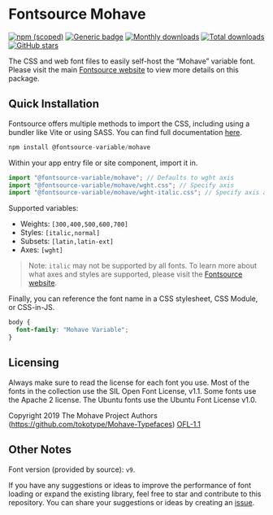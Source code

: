 # Fontsource Mohave

[![npm (scoped)](https://img.shields.io/npm/v/@fontsource-variable/mohave?color=brightgreen)](https://www.npmjs.com/package/@fontsource-variable/mohave) [![Generic badge](https://img.shields.io/badge/fontsource-passing-brightgreen)](https://github.com/fontsource/fontsource) [![Monthly downloads](https://badgen.net/npm/dm/@fontsource-variable/mohave)](https://github.com/fontsource/fontsource) [![Total downloads](https://badgen.net/npm/dt/@fontsource-variable/mohave)](https://github.com/fontsource/fontsource) [![GitHub stars](https://img.shields.io/github/stars/fontsource/fontsource.svg?style=social&label=Star)](https://github.com/fontsource/fontsource/stargazers)

The CSS and web font files to easily self-host the “Mohave” variable font. Please visit the main [Fontsource website](https://fontsource.org/fonts/mohave) to view more details on this package.

## Quick Installation

Fontsource offers multiple methods to import the CSS, including using a bundler like Vite or using SASS. You can find full documentation [here](https://fontsource.org/docs/getting-started/introduction).

```javascript
npm install @fontsource-variable/mohave
```

Within your app entry file or site component, import it in.

```javascript
import "@fontsource-variable/mohave"; // Defaults to wght axis
import "@fontsource-variable/mohave/wght.css"; // Specify axis
import "@fontsource-variable/mohave/wght-italic.css"; // Specify axis and style
```

Supported variables:
- Weights: `[300,400,500,600,700]`
- Styles: `[italic,normal]`
- Subsets: `[latin,latin-ext]`
- Axes: `[wght]`

> Note: `italic` may not be supported by all fonts. To learn more about what axes and styles are supported, please visit the [Fontsource website](https://fontsource.org/fonts/mohave).

Finally, you can reference the font name in a CSS stylesheet, CSS Module, or CSS-in-JS.

```css
body {
  font-family: "Mohave Variable";
}
```

## Licensing
Always make sure to read the license for each font you use. Most of the fonts in the collection use the SIL Open Font License, v1.1. Some fonts use the Apache 2 license. The Ubuntu fonts use the Ubuntu Font License v1.0.

Copyright 2019 The Mohave Project Authors (https://github.com/tokotype/Mohave-Typefaces)
[OFL-1.1](http://scripts.sil.org/OFL)

## Other Notes
Font version (provided by source): `v9`.

If you have any suggestions or ideas to improve the performance of font loading or expand the existing library, feel free to star and contribute to this repository. You can share your suggestions or ideas by creating an [issue](https://github.com/fontsource/fontsource/issues).